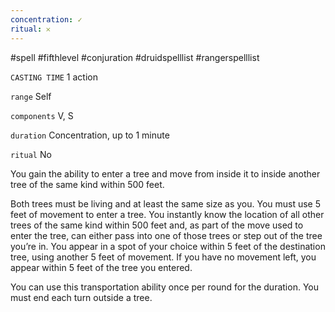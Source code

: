```yaml
---
concentration: ✓
ritual: 𐄂
---
```

#spell #fifthlevel #conjuration #druidspelllist #rangerspelllist

`CASTING TIME`
1 action

`range`
Self

`components`
V, S

`duration`
Concentration, up to 1 minute

`ritual`
No

You gain the ability to enter a tree and move from inside it to inside another tree of the same kind within 500 feet.

Both trees must be living and at least the same size as you. You must use 5 feet of movement to enter a tree. You instantly know the location of all other trees of the same kind within 500 feet and, as part of the move used to enter the tree, can either pass into one of those trees or step out of the tree you’re in. You appear in a spot of your choice within 5 feet of the destination tree, using another 5 feet of movement. If you have no movement left, you appear within 5 feet of the tree you entered.

You can use this transportation ability once per round for the duration. You must end each turn outside a tree.